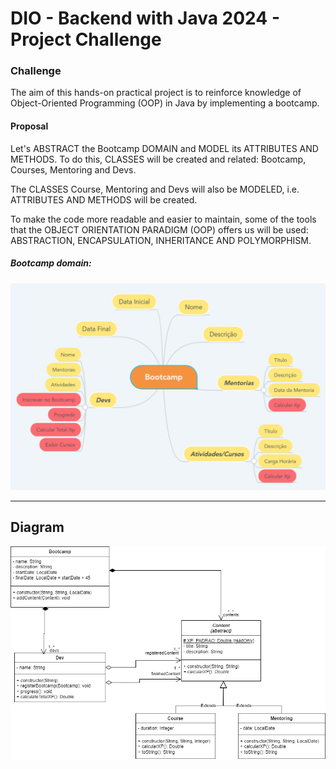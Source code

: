 # DIO - Backend with Java 2024 - Project Challenge

### Challenge
The aim of this hands-on practical project is to reinforce knowledge of Object-Oriented Programming (OOP) in Java by implementing a bootcamp.

#### Proposal
Let's ABSTRACT the Bootcamp DOMAIN and MODEL its ATTRIBUTES AND METHODS. To do this, CLASSES will be created and related: Bootcamp, Courses, Mentoring and Devs.

The CLASSES Course, Mentoring and Devs will also be MODELED, i.e. ATTRIBUTES AND METHODS will be created.

To make the code more readable and easier to maintain, some of the tools that the OBJECT ORIENTATION PARADIGM (OOP) offers us will be used: ABSTRACTION, ENCAPSULATION, INHERITANCE AND POLYMORPHISM.

##### Bootcamp domain:
<p align="center"><img src="https://github.com/samanthamaiaduarte/desafio-bootcamp-DIO/blob/main/assets/bootcamp.png"></p>

----------
## Diagram
<p align="center"><img src="https://github.com/samanthamaiaduarte/desafio-bootcamp-DIO/blob/main/assets/desafio-bootcamp.png"></p>